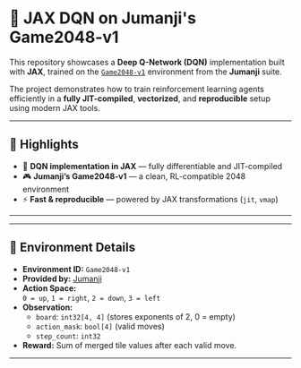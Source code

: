 # 🧩 JAX DQN on Jumanji's Game2048-v1

This repository showcases a **Deep Q-Network (DQN)** implementation built with **JAX**, trained on the [`Game2048-v1`](https://github.com/instadeepai/jumanji/tree/main/jumanji/environments/logic/game_2048) environment from the **Jumanji** suite.

The project demonstrates how to train reinforcement learning agents efficiently in a **fully JIT-compiled**, **vectorized**, and **reproducible** setup using modern JAX tools.

---

## 🚀 Highlights

- 🧠 **DQN implementation in JAX** — fully differentiable and JIT-compiled  
- 🎮 **Jumanji’s Game2048-v1** — a clean, RL-compatible 2048 environment  
- ⚡ **Fast & reproducible** — powered by JAX transformations (`jit`, `vmap`)  

---

---

## 🧩 Environment Details

- **Environment ID:** `Game2048-v1`  
- **Provided by:** [Jumanji](https://github.com/instadeepai/jumanji)  
- **Action Space:**  
  `0 = up`, `1 = right`, `2 = down`, `3 = left`  
- **Observation:**  
  - `board`: `int32[4, 4]` (stores exponents of 2, 0 = empty)  
  - `action_mask`: `bool[4]` (valid moves)  
  - `step_count`: `int32`  
- **Reward:** Sum of merged tile values after each valid move.

---

